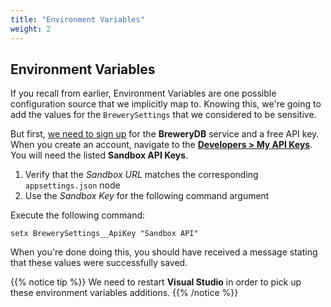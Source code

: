 ```yaml
---
title: "Environment Variables"
weight: 2
---
```


## <i class="far fa-hdd"></i> Environment Variables

If you recall from earlier, Environment Variables are one possible configuration source that we implicitly map to. Knowing this, we're going to add the values for the `BrewerySettings` that we considered to be sensitive.

But first, <a href='https://www.brewerydb.com/signup' target='_blank'>we need to sign up</a> for the __BreweryDB__ service and a free API key. When you create an account, navigate to the <a href='https://www.brewerydb.com/developers/apps#' target='_blank'>__Developers > My API Keys__</a>. You will need the listed __Sandbox API Keys__.

 1. Verify that the _Sandbox URL_ matches the corresponding `appsettings.json` node
 2. Use the _Sandbox Key_ for the following command argument 

Execute the following command:

```
setx BrewerySettings__ApiKey "Sandbox API"
```

When you're done doing this, you should have received a message stating that these values were successfully saved.

{{% notice tip %}}
We need to restart __Visual Studio__ in order to pick up these environment variables additions.
{{% /notice %}}